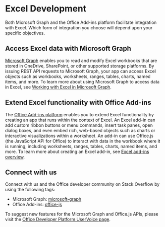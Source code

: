 # Excel Development

Both Microsoft Graph and the Office Add-ins platform facilitate integration with Excel. Which form of integration you choose will depend upon your specific objectives.

## Access Excel data with Microsoft Graph

[Microsoft Graph](https://developer.microsoft.com/en-us/graph) enables you to read and modify Excel workbooks that are stored in OneDrive, SharePoint, or other supported storage platforms. By issuing REST API requests to Microsoft Graph, your app can access Excel objects such as workbooks, worksheets, ranges, tables, charts, named items, and more. To learn more about using Microsoft Graph to access data in Excel, see [Working with Excel in Microsoft Graph](https://developer.microsoft.com/en-us/graph/docs/api-reference/v1.0/resources/excel).

## Extend Excel functionality with Office Add-ins

The [Office Add-ins platform](https://dev.office.com/docs/add-ins/overview/office-add-ins) enables you to extend Excel functionality by creating an app that runs within the context of Excel. An Excel add-in can add custom ribbon buttons or menu commands, insert task panes, open dialog boxes, and even embed rich, web-based objects such as charts or interactive visualizations within a worksheet. An add-in can use Office.js (the JavaScript API for Office) to interact with data in the workbook where it is running, including worksheets, ranges, tables, charts, named items, and more. To learn more about creating an Excel add-in, see [Excel add-ins overview](excel-add-ins-overview.md).

## Connect with us

Connect with us and the Office developer community on Stack Overflow by using the following tags:

* Microsoft Graph: [microsoft-graph](https://stackoverflow.com/questions/tagged/microsoft-graph)
* Office Add-ins: [office-js](https://stackoverflow.com/questions/tagged/office-js)

To suggest new features for the Microsoft Graph and Office.js APIs, please visit the [Office Developer Platform UserVoice page](https://officespdev.uservoice.com/).